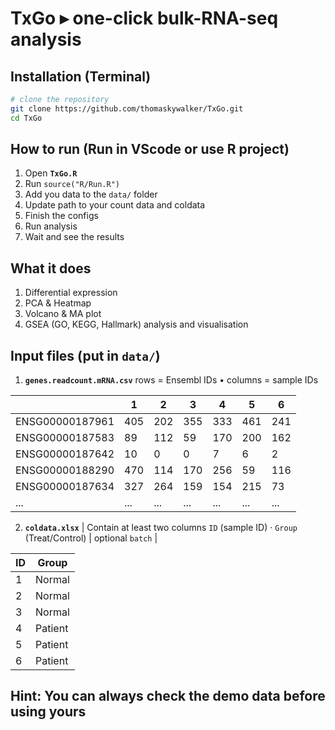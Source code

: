 # TxGo ▸  one-click bulk-RNA-seq analysis

## Installation (Terminal)

```bash
# clone the repository
git clone https://github.com/thomaskywalker/TxGo.git
cd TxGo
```

## How to run (Run in VScode or use R project)
1. Open **`TxGo.R`**
2. Run `source("R/Run.R") `
3. Add you data to the `data/` folder
4. Update path to your count data and coldata 
5. Finish the configs
6. Run analysis
7. Wait and see the results

## What it does

1. Differential expression
2. PCA & Heatmap
3. Volcano & MA plot
4. GSEA (GO, KEGG, Hallmark) analysis and visualisation

## Input files (put in `data/`)
1. **`genes.readcount.mRNA.csv`** rows = Ensembl IDs • columns = sample IDs

|               | 1   | 2   | 3   | 4   | 5   | 6   |
|---------------|-----|-----|-----|-----|-----|-----|
| ENSG00000187961 | 405 | 202 | 355 | 333 | 461 | 241 |
| ENSG00000187583 |  89 | 112 |  59 | 170 | 200 | 162 |
| ENSG00000187642 |  10 |   0 |   0 |   7 |   6 |   2 |
| ENSG00000188290 | 470 | 114 | 170 | 256 |  59 | 116 |
| ENSG00000187634 | 327 | 264 | 159 | 154 | 215 |  73 |
| ... | ... | ... | ... | ... | ... | ... |

2. **`coldata.xlsx`** | Contain at least two columns `ID` (sample ID) · `Group` (Treat/Control) | optional `batch` |

| ID | Group   |
|----|---------|
| 1  | Normal  |
| 2  | Normal  |
| 3  | Normal  |
| 4  | Patient |
| 5  | Patient |
| 6  | Patient |

## Hint: You can always check the demo data before using yours